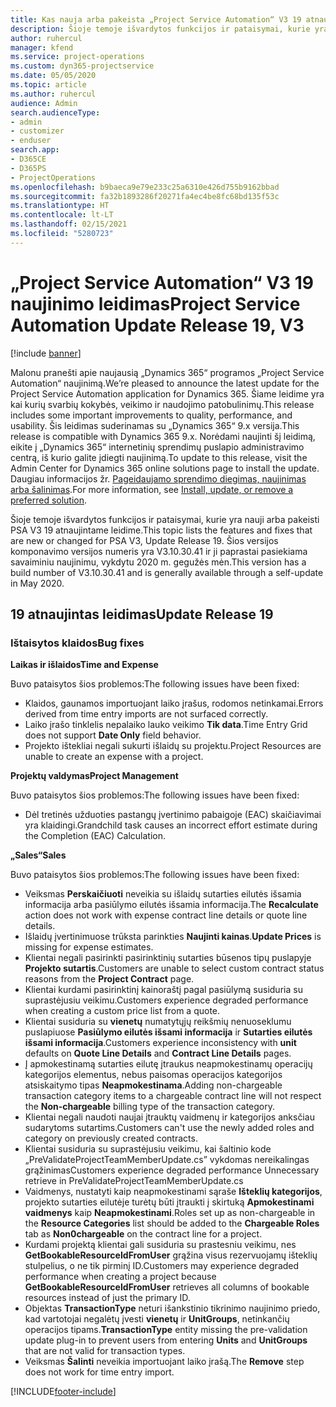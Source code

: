 ```yaml
---
title: Kas nauja arba pakeista „Project Service Automation“ V3 19 atnaujintame leidime
description: Šioje temoje išvardytos funkcijos ir pataisymai, kurie yra pasiekiami „Project Service Automation“ V3 19 atnaujintame leidime.
author: ruhercul
manager: kfend
ms.service: project-operations
ms.custom: dyn365-projectservice
ms.date: 05/05/2020
ms.topic: article
ms.author: ruhercul
audience: Admin
search.audienceType:
- admin
- customizer
- enduser
search.app:
- D365CE
- D365PS
- ProjectOperations
ms.openlocfilehash: b9baeca9e79e233c25a6310e426d755b9162bbad
ms.sourcegitcommit: fa32b1893286f20271fa4ec4be8fc68bd135f53c
ms.translationtype: HT
ms.contentlocale: lt-LT
ms.lasthandoff: 02/15/2021
ms.locfileid: "5280723"
---
```

# <a name="project-service-automation-update-release-19-v3"></a><span data-ttu-id="283d9-103">„Project Service Automation“ V3 19 naujinimo leidimas</span><span class="sxs-lookup"><span data-stu-id="283d9-103">Project Service Automation Update Release 19, V3</span></span>

[!include [banner](../includes/psa-now-project-operations.md)]

<span data-ttu-id="283d9-104">Malonu pranešti apie naujausią „Dynamics 365“ programos „Project Service Automation“ naujinimą.</span><span class="sxs-lookup"><span data-stu-id="283d9-104">We’re pleased to announce the latest update for the Project Service Automation application for Dynamics 365.</span></span> <span data-ttu-id="283d9-105">Šiame leidime yra kai kurių svarbių kokybės, veikimo ir naudojimo patobulinimų.</span><span class="sxs-lookup"><span data-stu-id="283d9-105">This release includes some important improvements to quality, performance, and usability.</span></span> <span data-ttu-id="283d9-106">Šis leidimas suderinamas su „Dynamics 365“ 9.x versija.</span><span class="sxs-lookup"><span data-stu-id="283d9-106">This release is compatible with Dynamics 365 9.x.</span></span> <span data-ttu-id="283d9-107">Norėdami naujinti šį leidimą, eikite į „Dynamics 365“ internetinių sprendimų puslapio administravimo centrą, iš kurio galite įdiegti naujinimą.</span><span class="sxs-lookup"><span data-stu-id="283d9-107">To update to this release, visit the Admin Center for Dynamics 365 online solutions page to install the update.</span></span> <span data-ttu-id="283d9-108">Daugiau informacijos žr. [Pageidaujamo sprendimo diegimas, naujinimas arba šalinimas](https://docs.microsoft.com/power-platform/admin/install-remove-preferred-solution).</span><span class="sxs-lookup"><span data-stu-id="283d9-108">For more information, see [Install, update, or remove a preferred solution](https://docs.microsoft.com/power-platform/admin/install-remove-preferred-solution).</span></span>

<span data-ttu-id="283d9-109">Šioje temoje išvardytos funkcijos ir pataisymai, kurie yra nauji arba pakeisti PSA V3 19 atnaujintame leidime.</span><span class="sxs-lookup"><span data-stu-id="283d9-109">This topic lists the features and fixes that are new or changed for PSA V3, Update Release 19.</span></span> <span data-ttu-id="283d9-110">Šios versijos komponavimo versijos numeris yra V3.10.30.41 ir ji paprastai pasiekiama savaiminiu naujinimu, vykdytu 2020 m. gegužės mėn.</span><span class="sxs-lookup"><span data-stu-id="283d9-110">This version has a build number of V3.10.30.41 and is generally available through a self-update in May 2020.</span></span>

## <a name="update-release-19"></a><span data-ttu-id="283d9-111">19 atnaujintas leidimas</span><span class="sxs-lookup"><span data-stu-id="283d9-111">Update Release 19</span></span>

### <a name="bug-fixes"></a><span data-ttu-id="283d9-112">Ištaisytos klaidos</span><span class="sxs-lookup"><span data-stu-id="283d9-112">Bug fixes</span></span>

<span data-ttu-id="283d9-113">**Laikas ir išlaidos**</span><span class="sxs-lookup"><span data-stu-id="283d9-113">**Time and Expense**</span></span>

<span data-ttu-id="283d9-114">Buvo pataisytos šios problemos:</span><span class="sxs-lookup"><span data-stu-id="283d9-114">The following issues have been fixed:</span></span> 

- <span data-ttu-id="283d9-115">Klaidos, gaunamos importuojant laiko įrašus, rodomos netinkamai.</span><span class="sxs-lookup"><span data-stu-id="283d9-115">Errors derived from time entry imports are not surfaced correctly.</span></span>
- <span data-ttu-id="283d9-116">Laiko įrašo tinklelis nepalaiko lauko veikimo **Tik data**.</span><span class="sxs-lookup"><span data-stu-id="283d9-116">Time Entry Grid does not support **Date Only** field behavior.</span></span>
- <span data-ttu-id="283d9-117">Projekto ištekliai negali sukurti išlaidų su projektu.</span><span class="sxs-lookup"><span data-stu-id="283d9-117">Project Resources are unable to create an expense with a project.</span></span>

<span data-ttu-id="283d9-118">**Projektų valdymas**</span><span class="sxs-lookup"><span data-stu-id="283d9-118">**Project Management**</span></span>

<span data-ttu-id="283d9-119">Buvo pataisytos šios problemos:</span><span class="sxs-lookup"><span data-stu-id="283d9-119">The following issues have been fixed:</span></span> 

-  <span data-ttu-id="283d9-120">Dėl tretinės užduoties pastangų įvertinimo pabaigoje (EAC) skaičiavimai yra klaidingi.</span><span class="sxs-lookup"><span data-stu-id="283d9-120">Grandchild task causes an incorrect effort estimate during the Completion (EAC) Calculation.</span></span>

<span data-ttu-id="283d9-121">**„Sales“**</span><span class="sxs-lookup"><span data-stu-id="283d9-121">**Sales**</span></span>

<span data-ttu-id="283d9-122">Buvo pataisytos šios problemos:</span><span class="sxs-lookup"><span data-stu-id="283d9-122">The following issues have been fixed:</span></span> 

- <span data-ttu-id="283d9-123">Veiksmas **Perskaičiuoti** neveikia su išlaidų sutarties eilutės išsamia informacija arba pasiūlymo eilutės išsamia informacija.</span><span class="sxs-lookup"><span data-stu-id="283d9-123">The **Recalculate** action does not work with expense contract line details or quote line details.</span></span>
- <span data-ttu-id="283d9-124">Išlaidų įvertinimuose trūksta parinkties **Naujinti kainas**.</span><span class="sxs-lookup"><span data-stu-id="283d9-124">**Update Prices** is missing for expense estimates.</span></span>
-  <span data-ttu-id="283d9-125">Klientai negali pasirinkti pasirinktinių sutarties būsenos tipų puslapyje **Projekto sutartis**.</span><span class="sxs-lookup"><span data-stu-id="283d9-125">Customers are unable to select custom contract status reasons from the **Project Contract** page.</span></span>
- <span data-ttu-id="283d9-126">Klientai kurdami pasirinktinį kainoraštį pagal pasiūlymą susiduria su suprastėjusiu veikimu.</span><span class="sxs-lookup"><span data-stu-id="283d9-126">Customers experience degraded performance when creating a custom price list from a quote.</span></span>
- <span data-ttu-id="283d9-127">Klientai susiduria su **vienetų** numatytųjų reikšmių nenuoseklumu puslapiuose **Pasiūlymo eilutės išsami informacija** ir **Sutarties eilutės išsami informacija**.</span><span class="sxs-lookup"><span data-stu-id="283d9-127">Customers experience inconsistency with **unit** defaults on **Quote Line Details** and **Contract Line Details** pages.</span></span>
- <span data-ttu-id="283d9-128">Į apmokestinamą sutarties eilutę įtraukus neapmokestinamų operacijų kategorijos elementus, nebus paisomas operacijos kategorijos atsiskaitymo tipas **Neapmokestinama**.</span><span class="sxs-lookup"><span data-stu-id="283d9-128">Adding non-chargeable transaction category items to a chargeable contract line will not respect the **Non-chargeable** billing type of the transaction category.</span></span>
- <span data-ttu-id="283d9-129">Klientai negali naudoti naujai įtrauktų vaidmenų ir kategorijos anksčiau sudarytoms sutartims.</span><span class="sxs-lookup"><span data-stu-id="283d9-129">Customers can't use the newly added roles and category on previously created contracts.</span></span>
- <span data-ttu-id="283d9-130">Klientai susiduria su suprastėjusiu veikimu, kai šaltinio kode „PreValidateProjectTeamMemberUpdate.cs” vykdomas nereikalingas grąžinimas</span><span class="sxs-lookup"><span data-stu-id="283d9-130">Customers experience degraded performance Unnecessary retrieve in PreValidateProjectTeamMemberUpdate.cs</span></span>
- <span data-ttu-id="283d9-131">Vaidmenys, nustatyti kaip neapmokestinami sąraše **Išteklių kategorijos**, projekto sutarties eilutėje turėtų būti įtraukti į skirtuką **Apmokestinami vaidmenys** kaip **Neapmokestinami**.</span><span class="sxs-lookup"><span data-stu-id="283d9-131">Roles set up as non-chargeable in the **Resource Categories** list should be added to the **Chargeable Roles** tab as **Non0chargeable** on the contract line for a project.</span></span>
- <span data-ttu-id="283d9-132">Kurdami projektą klientai gali susiduria su prastesniu veikimu, nes **GetBookableResourceIdFromUser** grąžina visus rezervuojamų išteklių stulpelius, o ne tik pirminį ID.</span><span class="sxs-lookup"><span data-stu-id="283d9-132">Customers may experience degraded performance when creating a project because **GetBookableResourceIdFromUser** retrieves all columns of bookable resources instead of just the primary ID.</span></span>
- <span data-ttu-id="283d9-133">Objektas **TransactionType** neturi išankstinio tikrinimo naujinimo priedo, kad vartotojai negalėtų įvesti **vienetų** ir **UnitGroups**, netinkančių operacijos tipams.</span><span class="sxs-lookup"><span data-stu-id="283d9-133">**TransactionType** entity missing the pre-validation update plug-in to prevent users from entering **Units** and **UnitGroups** that are not valid for transaction types.</span></span>
- <span data-ttu-id="283d9-134">Veiksmas **Šalinti** neveikia importuojant laiko įrašą.</span><span class="sxs-lookup"><span data-stu-id="283d9-134">The **Remove** step does not work for time entry import.</span></span>


[!INCLUDE[footer-include](../includes/footer-banner.md)]